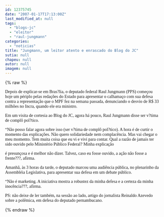 ```yaml
---
id: 12375745
date: "2007-01-17T17:13:00Z"
last_modified_at: null
tags:
  - "blogs-jc"
  - "eleitor"
  - "raul-jungmann"
categories:
  - "noticias"
title: "Jungmann, um leitor atento e enrascado do Blog do JC"
sutia: null
chapeu: null
autor: null
imagem: null
---
```

{% raw %}
<p><P><FONT face=Verdana>Depois de explicar-se em Bras?lia, o deputado federal Raul Jungmann (PPS) começou hoje um périplo pelas redações do Estado para apresentar o calhamaço com sua defesa contra a representação que o MPF fez na semana passada, denunciando o desvio de R$ 33 milhões no Incra, quando ele era ministro.</FONT></P></p>
<p><P><FONT face=Verdana>Em um visita de cortesia ao Blog do JC, agora há pouco, Raul Jungmann disse ser v?tima de complô pol?tico.</FONT></P></p>
<p><P><FONT face=Verdana>“Não posso falar agora sobre isso (ser v?tima de complô pol?tico). A hora é de curtir o momento das explicações. Não quero solidariedade nem complacência. Mas vai chegar o meu momento. Tem muita coisa que eu vi e vivi para contar. Qual a razão de jamais ter sido ouvido pelo Ministério Público Federal? Minha explicação</p>
<p> é presunçosa e é melhor não dizer. Talvez, caso eu fosse ouvido, a ação não fosse a frente???, afirma.</FONT></P></p>
<p><P><FONT face=Verdana>Amanhã, às 3 horas da tarde, o deputado marcou uma audiência pública, no plenarinho da Assembléia Legislativa, para apresentar sua defesa em um debate público.</FONT></P></p>
<p><P><FONT face=Verdana>“Não é marketing. A iniciativa mostra a robustez da minha defesa e a certeza da minha inocência???, afirma.</FONT></P></p>
<p><P><FONT face=Verdana>PS: não deixe de ler também, na sessão ao lado, artigo do jornalista Reinaldo Azevedo sobre a polêmica, em defesa do deputado pernambucano.</FONT></P> </p>
{% endraw %}